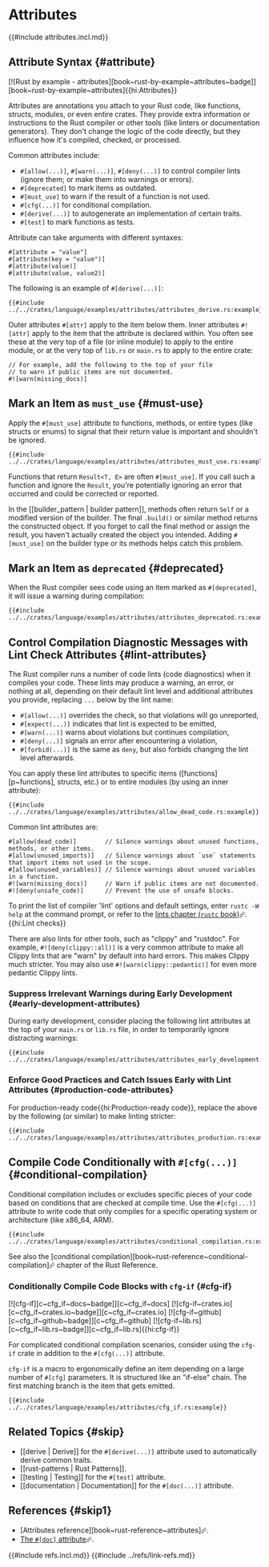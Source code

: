 # Attributes

{{#include attributes.incl.md}}

## Attribute Syntax {#attribute}

[![Rust by example - attributes][book~rust-by-example~attributes~badge]][book~rust-by-example~attributes]{{hi:Attributes}}

Attributes are annotations you attach to your Rust code, like functions, structs, modules, or even entire crates. They provide extra information or instructions to the Rust compiler or other tools (like linters or documentation generators). They don't change the logic of the code directly, but they influence how it's compiled, checked, or processed.

Common attributes include:

- `#[allow(...)]`, `#[warn(...)]`, `#[deny(...)]` to control compiler lints (ignore them; or make them into warnings or errors).
- `#[deprecated]` to mark items as outdated.
- `#[must_use]` to warn if the result of a function is not used.
- `#[cfg(...)]` for conditional compilation.
- `#[derive(...)]` to autogenerate an implementation of certain traits.
- `#[test]` to mark functions as tests.

Attribute can take arguments with different syntaxes:

```rust,compile_fail,noplayground
#[attribute = "value"]
#[attribute(key = "value")]
#[attribute(value)]
#[attribute(value, value2)]
```

The following is an example of `#[derive(...)]`:

```rust,editable
{{#include ../../crates/language/examples/attributes/attributes_derive.rs:example}}
```

Outer attributes `#[attr]` apply to the item below them. Inner attributes `#![attr]` apply to the item that the attribute is declared within. You often see these at the very top of a file (or inline module) to apply to the entire module, or at the very top of `lib.rs` or `main.rs` to apply to the entire crate:

```rust,noplayground
// For example, add the following to the top of your file
// to warn if public items are not documented.
#![warn(missing_docs)]
```

## Mark an Item as `must_use` {#must-use}

Apply the `#[must_use]` attribute to functions, methods, or entire types (like structs or enums) to signal that their return value is important and shouldn't be ignored.

```rust,editable
{{#include ../../crates/language/examples/attributes/attributes_must_use.rs:example}}
```

Functions that return `Result<T, E>` are often `#[must_use]`. If you call such a function and ignore the `Result`, you're potentially ignoring an error that occurred and could be corrected or reported.

In the [[builder_pattern | builder pattern]], methods often return `Self` or a modified version of the builder. The final `.build()` or similar method returns the constructed object. If you forget to call the final method or assign the result, you haven't actually created the object you intended. Adding `#[must_use]` on the builder type or its methods helps catch this problem.

## Mark an Item as `deprecated` {#deprecated}

When the Rust compiler sees code using an item marked as `#[deprecated]`, it will issue a warning during compilation:

```rust,editable
{{#include ../../crates/language/examples/attributes/attributes_deprecated.rs:example}}
```

## Control Compilation Diagnostic Messages with Lint Check Attributes {#lint-attributes}

The Rust compiler runs a number of code lints (code diagnostics) when it compiles your code. These lints may produce a warning, an error, or nothing at all, depending on their default lint level and additional attributes you provide, replacing `...` below by the lint name:

- `#[allow(...)]` overrides the check, so that violations will go unreported,
- `#[expect(...)]` indicates that lint is expected to be emitted,
- `#[warn(...)]` warns about violations but continues compilation,
- `#[deny(...)]` signals an error after encountering a violation,
- `#[forbid(...)]` is the same as `deny`, but also forbids changing the lint level afterwards.

You can apply these lint attributes to specific items ([functions][p~functions], structs, etc.) or to entire modules (by using an inner attribute):

```rust,editable
{{#include ../../crates/language/examples/attributes/allow_dead_code.rs:example}}
```

Common lint attributes are:

```rust,noplayground
#[allow(dead_code)]        // Silence warnings about unused functions, methods, or other items.
#[allow(unused_imports)]   // Silence warnings about `use` statements that import items not used in the scope.
#[allow(unused_variables)] // Silence warnings about unused variables in a function.
#![warn(missing_docs)]     // Warn if public items are not documented.
#![deny(unsafe_code)]      // Prevent the use of unsafe blocks.
```

To print the list of compiler 'lint' options and default settings, enter `rustc -W help` at the command prompt, or refer to the [lints chapter (`rustc` book)](https://doc.rust-lang.org/rustc/lints/index.html)⮳.{{hi:Lint checks}}

There are also lints for other tools, such as "clippy" and "rustdoc". For example, `#![deny(clippy::all)]` is a very common attribute to make all Clippy lints that are "warn" by default into hard errors. This makes Clippy much stricter. You may also use `#![warn(clippy::pedantic)]` for even more pedantic Clippy lints.

### Suppress Irrelevant Warnings during Early Development {#early-development-attributes}

During early development, consider placing the following lint attributes at the top of your `main.rs` or `lib.rs` file, in order to temporarily ignore distracting warnings:

```rust,editable
{{#include ../../crates/language/examples/attributes/attributes_early_development.rs:example}}
```

### Enforce Good Practices and Catch Issues Early with Lint Attributes {#production-code-attributes}

For production-ready code{{hi:Production-ready code}}, replace the above by the following (or similar) to make linting stricter:

```rust,editable
{{#include ../../crates/language/examples/attributes/attributes_production.rs:example}}
```

## Compile Code Conditionally with `#[cfg(...)]` {#conditional-compilation}

Conditional compilation includes or excludes specific pieces of your code based on conditions that are checked at compile time.
Use the `#[cfg(...)]` attribute to write code that only compiles for a specific operating system or architecture (like x86_64, ARM).

```rust,editable
{{#include ../../crates/language/examples/attributes/conditional_compilation.rs:example}}
```

See also the [conditional compilation][book~rust-reference~conditional-compilation]⮳ chapter of the Rust Reference.

### Conditionally Compile Code Blocks with `cfg-if` {#cfg-if}

[![cfg-if][c~cfg_if~docs~badge]][c~cfg_if~docs] [![cfg-if~crates.io][c~cfg_if~crates.io~badge]][c~cfg_if~crates.io] [![cfg-if~github][c~cfg_if~github~badge]][c~cfg_if~github] [![cfg-if~lib.rs][c~cfg_if~lib.rs~badge]][c~cfg_if~lib.rs]{{hi:cfg-if}}

For complicated conditional compilation scenarios, consider using the `cfg-if` crate in addition to the `#[cfg(...)]` attribute.

`cfg-if` is a macro to ergonomically define an item depending on a large number of `#[cfg]` parameters. It is structured like an "if-else" chain. The first matching branch is the item that gets emitted.

```rust,editable
{{#include ../../crates/language/examples/attributes/cfg_if.rs:example}}
```

## Related Topics {#skip}

- [[derive | Derive]] for the `#[derive(...)]` attribute used to automatically derive common traits.
- [[rust-patterns | Rust Patterns]].
- [[testing | Testing]] for the `#[test]` attribute.
- [[documentation | Documentation]] for the `#[doc(...)]` attribute.

## References {#skip1}

- [Attributes reference][book~rust-reference~attributes]⮳.
- [The `#[doc]` attribute](https://doc.rust-lang.org/rustdoc/write-documentation/the-doc-attribute.html)⮳.

{{#include refs.incl.md}}
{{#include ../refs/link-refs.md}}

<div class="hidden">
</div>
